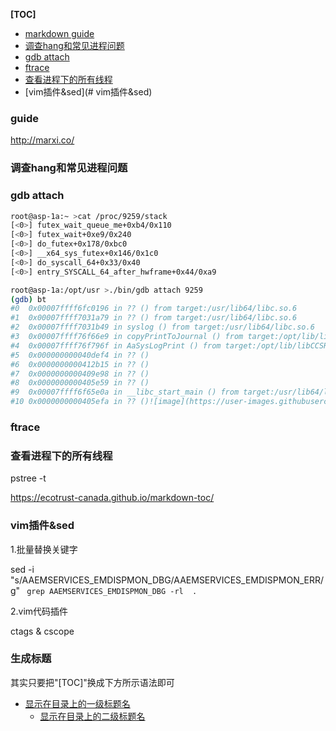 **[TOC]**
- [markdown guide](#guide)
- [调查hang和常见进程问题](#调查hang和常见进程问题)
- [gdb attach](#gdb-attach)
- [ftrace](#ftrace)
- [查看进程下的所有线程](#查看进程下的所有线程)
- [vim插件&sed](# vim插件&sed)

### guide
http://marxi.co/

### 调查hang和常见进程问题

### gdb attach

```bash script
root@asp-1a:~ >cat /proc/9259/stack
[<0>] futex_wait_queue_me+0xb4/0x110
[<0>] futex_wait+0xe9/0x240
[<0>] do_futex+0x178/0xbc0
[<0>] __x64_sys_futex+0x146/0x1c0
[<0>] do_syscall_64+0x33/0x40
[<0>] entry_SYSCALL_64_after_hwframe+0x44/0xa9

root@asp-1a:/opt/usr >./bin/gdb attach 9259
(gdb) bt
#0  0x00007ffff6fc0196 in ?? () from target:/usr/lib64/libc.so.6
#1  0x00007ffff7031a79 in ?? () from target:/usr/lib64/libc.so.6
#2  0x00007ffff7031b49 in syslog () from target:/usr/lib64/libc.so.6
#3  0x00007ffff76f66e9 in copyPrintToJournal () from target:/opt/lib/libCCSRT.so
#4  0x00007ffff76f796f in AaSysLogPrint () from target:/opt/lib/libCCSRT.so
#5  0x000000000040def4 in ?? ()
#6  0x0000000000412b15 in ?? ()
#7  0x0000000000409e98 in ?? ()
#8  0x0000000000405e59 in ?? ()
#9  0x00007ffff6f65e0a in __libc_start_main () from target:/usr/lib64/libc.so.6
#10 0x0000000000405efa in ?? ()![image](https://user-images.githubusercontent.com/33516039/194984044-b5a1fce1-22b2-4895-977b-c44bc30d868b.png)

```
### ftrace

### 查看进程下的所有线程
pstree -t

https://ecotrust-canada.github.io/markdown-toc/

### vim插件&sed
1.批量替换关键字

sed -i "s/AAEMSERVICES_EMDISPMON_DBG/AAEMSERVICES_EMDISPMON_ERR/g" ` grep AAEMSERVICES_EMDISPMON_DBG -rl  .`

2.vim代码插件

ctags & cscope

### 生成标题
其实只要把"[TOC]"换成下方所示语法即可

- [显示在目录上的一级标题名](#实际一级标题名)
  - [显示在目录上的二级标题名](#实际二级标题名)
